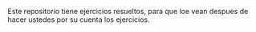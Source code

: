 Este repositorio tiene ejercicios resueltos, para que loe vean despues de hacer ustedes por su cuenta los ejercicios.